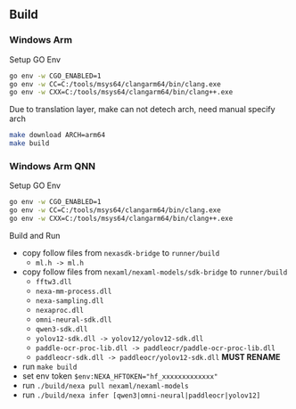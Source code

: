 ## Build

### Windows Arm

Setup GO Env

```bash
go env -w CGO_ENABLED=1
go env -w CC=C:/tools/msys64/clangarm64/bin/clang.exe
go env -w CXX=C:/tools/msys64/clangarm64/bin/clang++.exe
```

Due to translation layer, make can not detech arch, need manual specify arch

```bash
make download ARCH=arm64
make build
```

### Windows Arm QNN

Setup GO Env

```bash
go env -w CGO_ENABLED=1
go env -w CC=C:/tools/msys64/clangarm64/bin/clang.exe
go env -w CXX=C:/tools/msys64/clangarm64/bin/clang++.exe
```

Build and Run

- copy follow files from `nexasdk-bridge` to `runner/build`
  - `ml.h -> ml.h`
- copy follow files from `nexaml/nexaml-models/sdk-bridge` to `runner/build`
  - `fftw3.dll`
  - `nexa-mm-process.dll`
  - `nexa-sampling.dll`
  - `nexaproc.dll`
  - `omni-neural-sdk.dll`
  - `qwen3-sdk.dll`
  - `yolov12-sdk.dll -> yolov12/yolov12-sdk.dll`
  - `paddle-ocr-proc-lib.dll -> paddleocr/paddle-ocr-proc-lib.dll`
  - `paddleocr-sdk.dll -> paddleocr/yolov12-sdk.dll` **MUST RENAME**
- run `make build`
- set env token `$env:NEXA_HFTOKEN="hf_xxxxxxxxxxxxx"`
- run `./build/nexa pull nexaml/nexaml-models`
- run `./build/nexa infer [qwen3|omni-neural|paddleocr|yolov12]`
